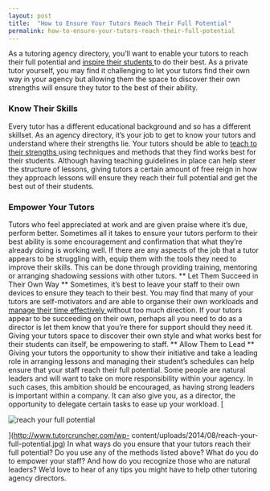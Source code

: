 ```yaml
---
layout: post
title:  "How to Ensure Your Tutors Reach Their Full Potential"
permalink: how-to-ensure-your-tutors-reach-their-full-potential
---
```

As a tutoring agency directory, you’ll want to enable your tutors to reach
their full potential and [ inspire their students
](http://www.tutorcruncher.com/advice-for-tutors-how-to-inspire-learning/) to
do their best. As a private tutor yourself, you may find it challenging to let
your tutors find their own way in your agency but allowing them the space to
discover their own strengths will ensure they tutor to the best of their
ability. 

### Know Their Skills

Every tutor has a different educational
background and so has a different skillset. As an agency directory, it’s your
job to get to know your tutors and understand where their strengths lie. Your
tutors should be able to [ teach to their strengths
](http://www.tutorcruncher.com/improving-your-tuition-skills/) using
techniques and methods that they find works best for their students. Although
having teaching guidelines in place can help steer the structure of lessons,
giving tutors a certain amount of free reign in how they approach lessons will
ensure they reach their full potential and get the best out of their students.

### Empower Your Tutors

Tutors who feel appreciated at work and are given
praise where it’s due, perform better. Sometimes all it takes to ensure your
tutors perform to their best ability is some encouragement and confirmation
that what they’re already doing is working well. If there are any aspects of
the job that a tutor appears to be struggling with, equip them with the tools
they need to improve their skills. This can be done through providing
training, mentoring or arranging shadowing sessions with other tutors. ** Let
Them Succeed in Their Own Way ** Sometimes, it’s best to leave your staff to
their own devices to ensure they teach to their best. You may find that many
of your tutors are self-motivators and are able to organise their own
workloads and [ manage their time effectively
](http://www.tutorcruncher.com/time-management-techniques/) without too much
direction. If your tutors appear to be succeeding on their own, perhaps all
you need to do as a director is let them know that you’re there for support
should they need it. Giving your tutors space to discover their own style and
what works best for their students can itself, be empowering to staff. **
Allow Them to Lead ** Giving your tutors the opportunity to show their
initiative and take a leading role in arranging lessons and managing their
student’s schedules can help ensure that your staff reach their full
potential. Some people are natural leaders and will want to take on more
responsibility within your agency. In such cases, this ambition should be
encouraged, as having strong leaders is important within a company. It can
also give you, as a director, the opportunity to delegate certain tasks to
ease up your workload. [

![reach your full
potential](/img/blogs/reach-your-full-potential-300x200.jpg)

](http://www.tutorcruncher.com/wp-
content/uploads/2014/08/reach-your-full-potential.jpg) In what ways do you
ensure that your tutors reach their full potential? Do you use any of the
methods listed above? What do you do to empower your staff? And how do you
recognize those who are natural leaders? We’d love to hear of any tips you
might have to help other tutoring agency directors.

